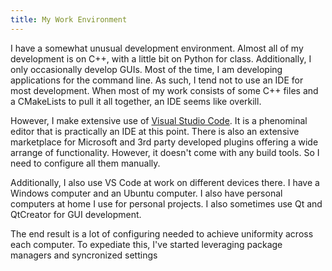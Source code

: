```yaml
---
title: My Work Environment
---
```

I have a somewhat unusual development environment. Almost all of my development
is on C++, with a little bit on Python for class. Additionally, I only occasionally
develop GUIs. Most of the time, I am developing applications for the command line.
As such, I tend not to use an IDE for most development. When most of my work consists
of some C++ files and a CMakeLists to pull it all together, an IDE seems like
overkill.

However, I make extensive use of [Visual Studio Code](https://code.visualstudio.com/).
It is a phenominal editor that is practically an IDE at this point. There is also an
extensive marketplace for Microsoft and 3rd party developed plugins offering a wide
arrange of functionality. However, it doesn't come with any build tools. So I need
to configure all them manually.

Additionally, I also use VS Code at work on different devices there.
I have a Windows computer and an Ubuntu computer. I also have personal
computers at home I use for personal projects. I also sometimes use
Qt and QtCreator for GUI development.

The end result is
a lot of configuring needed to achieve uniformity across each
computer. To expediate this, I've started leveraging package
managers and syncronized settings